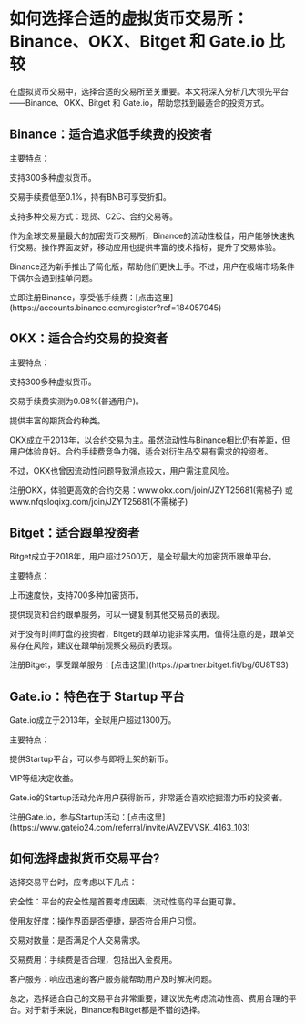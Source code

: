 <h1>如何选择合适的虚拟货币交易所：Binance、OKX、Bitget 和 Gate.io 比较</h1>
<P>在虚拟货币交易中，选择合适的交易所至关重要。本文将深入分析几大领先平台——Binance、OKX、Bitget 和 Gate.io，帮助您找到最适合的投资方式。</P>
<H2>Binance：适合追求低手续费的投资者</h2>
<p>主要特点：</p>
<P>支持300多种虚拟货币。</P>
<P>交易手续费低至0.1%，持有BNB可享受折扣。</P>
<P>支持多种交易方式：现货、C2C、合约交易等。</P>
<P>作为全球交易量最大的加密货币交易所，Binance的流动性极佳，用户能够快速执行交易。操作界面友好，移动应用也提供丰富的技术指标，提升了交易体验。</P>
<P>Binance还为新手推出了简化版，帮助他们更快上手。不过，用户在极端市场条件下偶尔会遇到挂单问题。</P>
<P>立即注册Binance，享受低手续费：[点击这里](https://accounts.binance.com/register?ref=184057945)</P>
<H2>OKX：适合合约交易的投资者</h2>
<P>主要特点：</P>
<P>支持300多种虚拟货币。</P>
<P>交易手续费实测为0.08%(普通用户)。</P>
<P>提供丰富的期货合约种类。</P>
<P>OKX成立于2013年，以合约交易为主。虽然流动性与Binance相比仍有差距，但用户体验良好。合约手续费竞争力强，适合对衍生品交易有需求的投资者。</P>
<P>不过，OKX也曾因流动性问题导致滑点较大，用户需注意风险。</P>
<P>注册OKX，体验更高效的合约交易：www.okx.com/join/JZYT25681(需梯子) 或 www.nfqsloqixg.com/join/JZYT25681(不需梯子)</P>
<h2>Bitget：适合跟单投资者</h2>
<P>Bitget成立于2018年，用户超过2500万，是全球最大的加密货币跟单平台。</P>
<P>主要特点：</P>
<P>上币速度快，支持700多种加密货币。</P>
<P>提供现货和合约跟单服务，可以一键复制其他交易员的表现。</P>
<P>对于没有时间盯盘的投资者，Bitget的跟单功能非常实用。值得注意的是，跟单交易存在风险，建议在跟单前观察交易员的表现。</P>
<P>注册Bitget，享受跟单服务：[点击这里](https://partner.bitget.fit/bg/6U8T93)</P>
<h2>Gate.io：特色在于 Startup 平台</h2>
<P>Gate.io成立于2013年，全球用户超过1300万。</P>
<P>主要特点：</P>
<P>提供Startup平台，可以参与即将上架的新币。</P>
<P>VIP等级决定收益。</P>
<P>Gate.io的Startup活动允许用户获得新币，非常适合喜欢挖掘潜力币的投资者。</P>
<P>注册Gate.io，参与Startup活动：[点击这里](https://www.gateio24.com/referral/invite/AVZEVVSK_4163_103)</P>
<h2>如何选择虚拟货币交易平台?</h2>
<P>选择交易平台时，应考虑以下几点：</P>
<P>安全性：平台的安全性是首要考虑因素，流动性高的平台更可靠。</P>
<P>使用友好度：操作界面是否便捷，是否符合用户习惯。</P>
<P>交易对数量：是否满足个人交易需求。</P>
<P>交易费用：手续费是否合理，包括出入金费用。</P>
<P>客户服务：响应迅速的客户服务能帮助用户及时解决问题。</P>
<P>总之，选择适合自己的交易平台非常重要，建议优先考虑流动性高、费用合理的平台。对于新手来说，Binance和Bitget都是不错的选择。</P>
